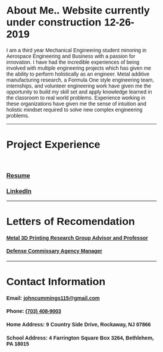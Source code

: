# About Me.. Website currently under construction 12-26-2019

I am a third year Mechanical Engineering student minoring in Aerospace Engineering and Business with a passion for innovation. I have had the incredible experiences of being involved with multiple engineering projects which has given me the ability to perform holistically as an engineer. Metal additive manufacturing research, a Formula One style engineering team, internships, and volunteer engineering work have given me the opportunity to build my skill set and apply knowledge learned in the classroom to real world problems. Experience working in these organizations have given me the sense of intuition and holistic mindset required to solve new complex engineering problems.

***

# Project Experience




<html>
<head>
<meta name="viewport" content="width=device-width, initial-scale=1">
<style>
* {box-sizing: border-box;}
body {font-family: Verdana, sans-serif;}
.mySlides {display: none;}
img {vertical-align: middle;}

/* Slideshow container */
.slideshow-container {
  max-width: 1000px;
  position: relative;
  margin: auto;
}

/* Caption text */
.text {
  color: #f2f2f2;
  font-size: 15px;
  padding: 8px 12px;
  position: absolute;
  bottom: 8px;
  width: 100%;
  text-align: center;
}

/* Number text (1/3 etc) */
.numbertext {
  color: #f2f2f2;
  font-size: 12px;
  padding: 8px 12px;
  position: absolute;
  top: 0;
}


.active {
  background-color: #717171;
}

/* Fading animation */
.fade {
  -webkit-animation-name: fade;
  -webkit-animation-duration: 1.5s;
  animation-name: fade;
  animation-duration: 1.5s;
}

@-webkit-keyframes fade {
  from {opacity: .4} 
  to {opacity: 1}
}

@keyframes fade {
  from {opacity: .4} 
  to {opacity: 1}
}

/* On smaller screens, decrease text size */
@media only screen and (max-width: 300px) {
  .text {font-size: 11px}
}
</style>
</head>
<body>

<div class="slideshow-container">

<div class="mySlides fade">
  <div class="numbertext">1 / 3</div>
  <a href="./portfolio.pdf">
      <img src="https://raw.githubusercontent.com/jfc221/website/master/assets/Slide1.png">
  </a>
</div>

<div class="mySlides fade">
  <div class="numbertext">2 / 3</div>
 <a href="./portfolio.pdf">
      <img src="https://raw.githubusercontent.com/jfc221/website/master/assets/Slide2.png">
     </a>
</div>

<div class="mySlides fade">
  <div class="numbertext">3 / 3</div>
 <a href="./portfolio.pdf">
      <img src="https://raw.githubusercontent.com/jfc221/website/master/assets/Slide3.png">
     </a>
</div>

<div class="mySlides fade">
  <div class="numbertext">4 / 3</div>
 <a href="./portfolio.pdf">
      <img src="https://raw.githubusercontent.com/jfc221/website/master/assets/Slide4.png">
     </a>
</div>

<div class="mySlides fade">
  <div class="numbertext">5 / 3</div>
 <a href="./portfolio.pdf">
      <img src="https://raw.githubusercontent.com/jfc221/website/master/assets/Slide5.png">
     </a>
</div>

<div class="mySlides fade">
  <div class="numbertext">6 / 3</div>
 <a href="./portfolio.pdf">
      <img src="https://raw.githubusercontent.com/jfc221/website/master/assets/Slide6.png">
     </a>
</div>

<div class="mySlides fade">
  <div class="numbertext">7 / 3</div>
 <a href="./portfolio.pdf">
      <img src="https://raw.githubusercontent.com/jfc221/website/master/assets/Slide7.png">
     </a>
</div>

<div class="mySlides fade">
  <div class="numbertext">8 / 3</div>
 <a href="./portfolio.pdf">
      <img src="https://raw.githubusercontent.com/jfc221/website/master/assets/Slide8.png">
     </a>
</div>

<div class="mySlides fade">
  <div class="numbertext">9 / 3</div>
 <a href="./portfolio.pdf">
      <img src="https://raw.githubusercontent.com/jfc221/website/master/assets/Slide9.png">
     </a>
</div>

<div class="mySlides fade">
  <div class="numbertext">10 / 3</div>
 <a href="./portfolio.pdf">
      <img src="https://raw.githubusercontent.com/jfc221/website/master/assets/Slide10.png">
     </a>
</div>

<div class="mySlides fade">
  <div class="numbertext">11 / 3</div>
 <a href="./portfolio.pdf">
      <img src="https://raw.githubusercontent.com/jfc221/website/master/assets/Slide11.png">
     </a>
</div>

<div class="mySlides fade">
  <div class="numbertext">12 / 3</div>
 <a href="./portfolio.pdf">
      <img src="https://raw.githubusercontent.com/jfc221/website/master/assets/Slide12.png">
     </a>
</div>

</div>
<br>

<div style="text-align:center">
  <span class="dot"></span> 
  <span class="dot"></span> 
  <span class="dot"></span> 
  <span class="dot"></span> 
  <span class="dot"></span> 
  <span class="dot"></span>
  <span class="dot"></span> 
  <span class="dot"></span> 
  <span class="dot"></span> 
  <span class="dot"></span> 
  <span class="dot"></span> 
  <span class="dot"></span> 
</div>

<script>
var slideIndex = 0;
showSlides();

function showSlides() {
  var i;
  var slides = document.getElementsByClassName("mySlides");
  var dots = document.getElementsByClassName("dot");
  for (i = 0; i < slides.length; i++) {
    slides[i].style.display = "none";  
  }
  slideIndex++;
  if (slideIndex > slides.length) {slideIndex = 1}    
  for (i = 0; i < dots.length; i++) {
    dots[i].className = dots[i].className.replace(" active", "");
  }
  slides[slideIndex-1].style.display = "block";  
  dots[slideIndex-1].className += " active";
  setTimeout(showSlides, 4000); // Change image every 2 seconds
}
</script>

</body>
</html> 
  
  

### [Resume](./resume.pdf)


### [LinkedIn](http://linkedin.com/in/john-cummings1)

 
***

# Letters of Recomendation

#### [Metal 3D Printing Research Group Advisor and Professor](./hadenlor.pdf)

#### [Defense Commissary Agency Manager](./decalor.pdf)

***

# Contact Information

#### Email: [johncummings115@gmail.com](mailto:johncummings115@gmail.com)

#### Phone: [(703) 408-9003](tel:703-408-9003)

#### Home Address: 9 Country Side Drive, Rockaway, NJ 07866

#### School Address: 4 Farrington Square Box 3264, Bethlehem, PA 18015
